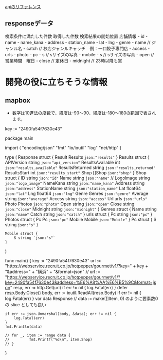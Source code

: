 [apiのリファレンス](https://webservice.recruit.co.jp/doc/hotpepper/reference.html)






## responseデータ
検索条件に満たした件数
取得した件数
検索結果の開始位置
店舗情報
    - id
    - name
    - name_kana
    - address
    - station_name
    - lat
    - lng
    - genre
        - name    // ジャンル名
        - catch   // お店ジャンルキャッチ　例：一口餃子専門店
    - access
    - urls
    - photo
        - pc
            - s  // sサイズの写真
        - mobile
            - s  // sサイズの写真
    - open       // 営業時間　曜日
    - close      // 定休日
    - midnight   // 23時以降も営
# 開発の役に立ちそうな情報
## mapbox
- 数字は10進法の度数で、緯度は-90〜90、経度は-180〜180の範囲で表されます。









key := "2490fa54f7630e43"






package main

import (
	"encoding/json"
	"fmt"
	"io/ioutil"
	"log"
	"net/http"
)

type (
	Response struct {
		Result Results `json:"results"`
	}
	Results struct {
		APIVersion       string `json:"api_version"`
		ResultsAvailable int    `json:"results_available"`
		ResultsReturned  string    `json:"results_returned"`
		ResultsStart     int    `json:"results_start"`
		Shop             []Shop `json:"shop"`
	}
	Shop struct {
		ID   string `json:"id"`
		Name string `json:"name"`
		// LogoImage   string `json:"logo_image"`
		NameKana    string  `json:"name_kana"`
		Address     string  `json:"address"`
		StationName string  `json:"station_name"`
		Lat         float64 `json:"lat"`
		Lng         float64 `json:"lng"`
		Genre       Genres  `json:"genre"`
		Average     string  `json:"average"`
		Access      string  `json:"access"`
		Url         urls    `json:"urls"`
		Photo       Photos  `json:"photo"`
		Open        string  `json:"open"`
		Close       string  `json:"close"`
		Midnight    string  `json:"midnight"`
	}
	Genres struct {
		Name  string `json:"name"`
		Catch string `json:"catch"`
	}
	urls struct {
		Pc string `json:"pc"`
	}
	Photos struct {
		Pc     Pc     `json:"pc"`
		Mobile Mobile `json:"Mobile"`
	}
	Pc struct {
		S string `json:"s"`
	}

	Mobile struct {
		S string `json:"s"`
	}
)

func main() {
	key := "2490fa54f7630e43"
	url := "https://webservice.recruit.co.jp/hotpepper/gourmet/v1/?key=" + key + "&address=" + "横浜" + "&format=json"
	// url := "https://webservice.recruit.co.jp/hotpepper/gourmet/v1/?key=2490fa54f7630e43&address=%E6%A8%AA%E6%B5%9C&format=json"
	resp, err := http.Get(url)
	if err != nil {
		log.Fatal(err)
	}
	defer resp.Body.Close()
	body, err := ioutil.ReadAll(resp.Body)
	if err != nil {
		log.Fatal(err)
	}
	var data Response
	// data := make([]Item, 0) のように要素数0の slice としても良い

	if err := json.Unmarshal(body, &data); err != nil {
		log.Fatal(err)
	}
	fmt.Println(data)

	// for _, item := range data {
	//         fmt.Printf("%d\n", item.Shop)
	// }
}

